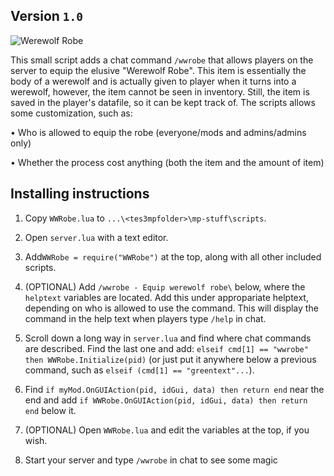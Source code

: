 ## Version `1.0`

![Werewolf Robe](https://i.imgur.com/7Ylemds.png)

This small script adds a chat command `/wwrobe` that allows players on the server to equip the elusive "Werewolf Robe". This item is essentially the body of a werewolf and is actually given to player when it turns into a werewolf, however, the item cannot be seen in inventory. Still, the item is saved in the player's datafile, so it can be kept track of. The scripts allows some customization, such as:

• Who is allowed to equip the robe (everyone/mods and admins/admins only)

• Whether the process cost anything (both the item and the amount of item)

## Installing instructions

1) Copy `WWRobe.lua` to `...\<tes3mpfolder>\mp-stuff\scripts`.

2) Open `server.lua` with a text editor.

3) Add`WWRobe = require("WWRobe")` at the top, along with all other included scripts.

4) (OPTIONAL) Add `/wwrobe - Equip werewolf robe\` below, where the `helptext` variables are located. Add this under appropariate helptext, depending on who is allowed to use the command. This will display the command in the help text when players type `/help` in chat.

5) Scroll down a long way in `server.lua` and find where chat commands are described. Find the last one and add:
`elseif cmd[1] == "wwrobe" then WWRobe.Initialize(pid)`
(or just put it anywhere below a previous command, such as `elseif (cmd[1] == "greentext"...`).

6) Find `if myMod.OnGUIAction(pid, idGui, data) then return end` near the end and add `if WWRobe.OnGUIAction(pid, idGui, data) then return end` below it.

7) (OPTIONAL) Open `WWRobe.lua` and edit the variables at the top, if you wish.

8) Start your server and type `/wwrobe` in chat to see some magic

